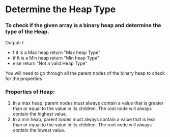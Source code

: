 # Determine the Heap Type

### To check if the given array is a binary heap and determine the type of the Heap.

Output: I
- f it is a Max heap return "Max heap Type"
- if It is a Min heap return "Min heap Type" 
- else return "Not a valid Heap Type"


You will need to go through all the parent nodes of the binary heap to check for the properties

### Properties of Heap:
1. In a max heap, parent nodes must always contain a value that is greater than or equal to the value in its children. The root node will always contain the highest value.
2. In a min heap, parent nodes must always contain a value that is less than or equal to the value in its children. The root node will always contain the lowest value.

